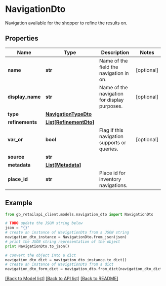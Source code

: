 # NavigationDto

Navigation available for the shopper to refine the results on.

## Properties
Name | Type | Description | Notes
------------ | ------------- | ------------- | -------------
**name** | **str** | Name of the field the navigation in on. | [optional] 
**display_name** | **str** | Name of the navigation for display purposes. | [optional] 
**type** | [**NavigationTypeDto**](NavigationTypeDto.md) |  | 
**refinements** | [**List[RefinementDto]**](RefinementDto.md) |  | 
**var_or** | **bool** | Flag if this navigation supports or queries. | [optional] 
**source** | **str** |  | 
**metadata** | [**List[Metadata]**](Metadata.md) |  | 
**place_id** | **str** | Place id for inventory navigations. | 

## Example

```python
from gb_retailapi_client.models.navigation_dto import NavigationDto

# TODO update the JSON string below
json = "{}"
# create an instance of NavigationDto from a JSON string
navigation_dto_instance = NavigationDto.from_json(json)
# print the JSON string representation of the object
print NavigationDto.to_json()

# convert the object into a dict
navigation_dto_dict = navigation_dto_instance.to_dict()
# create an instance of NavigationDto from a dict
navigation_dto_form_dict = navigation_dto.from_dict(navigation_dto_dict)
```
[[Back to Model list]](../README.md#documentation-for-models) [[Back to API list]](../README.md#documentation-for-api-endpoints) [[Back to README]](../README.md)


